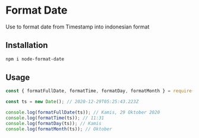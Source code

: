 # Format Date

Use to format date from Timestamp into indonesian format

## Installation

```sh
npm i node-format-date
```

## Usage

```javascript
const { formatFullDate, formatTime, formatDay, formatMonth } = require('node-format-date');

const ts = new Date(); // 2020-12-29T05:25:43.223Z

console.log(formatFullDate(ts)); // Kamis, 29 Oktober 2020
console.log(formatTime(ts)); // 11:31
console.log(formatDay(ts)); // Kamis
console.log(formatMonth(ts)); // Oktober
```
